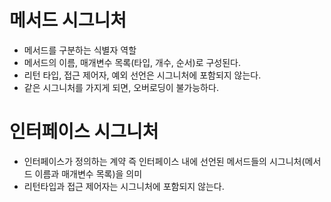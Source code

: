 # 메서드 시그니처
- 메서드를 구분하는 식별자 역할
- 메서드의 이름, 매개변수 목록(타입, 개수, 순서)로 구성된다.
- 리턴 타입, 접근 제어자, 예외 선언은 시그니처에 포함되지 않는다.
- 같은 시그니처를 가지게 되면, 오버로딩이 불가능하다.

# 인터페이스 시그니처
- 인터페이스가 정의하는 계약 즉 인터페이스 내에 선언된 메서드들의 시그니처(메서드 이름과 매개변수 목록)을 의미
- 리턴타입과 접근 제어자는 시그니처에 포함되지 않는다.